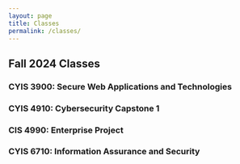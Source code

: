 ```yaml
---
layout: page
title: Classes
permalink: /classes/
---
```


## Fall 2024 Classes

### CYIS 3900: Secure Web Applications and Technologies


### CYIS 4910: Cybersecurity Capstone 1


### CIS 4990: Enterprise Project


### CYIS 6710: Information Assurance and Security





